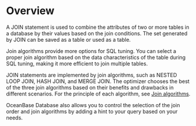 # Overview

A JOIN statement is used to combine the attributes of two or more tables in a database by their values based on the join conditions. The set generated by JOIN can be saved as a table or used as a table.

Join algorithms provide more options for SQL tuning. You can select a proper join algorithm based on the data characteristics of the table during SQL tuning, making it more efficient to join multiple tables.

JOIN statements are implemented by join algorithms, such as NESTED LOOP JOIN, HASH JOIN, and MERGE JOIN. The optimizer chooses the best of the three join algorithms based on their benefits and drawbacks in different scenarios. For the principle of each algorithm, see [Join algorithms](../200.join-algorithm/200.join-algorithm.md).

OceanBase Database also allows you to control the selection of the join order and join algorithms by adding a hint to your query based on your needs.
